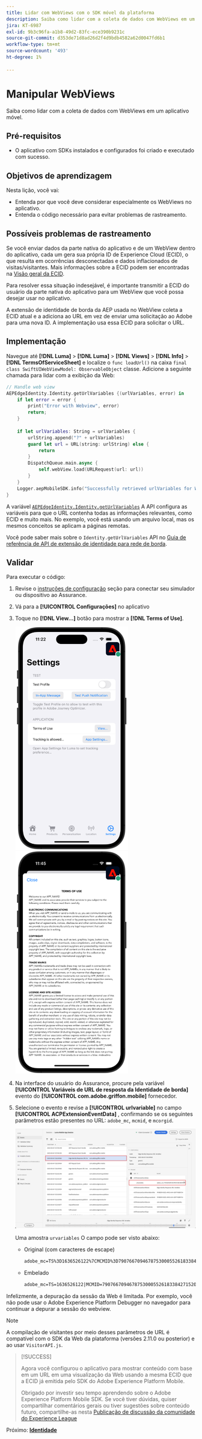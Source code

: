```yaml
---
title: Lidar com WebViews com o SDK móvel da plataforma
description: Saiba como lidar com a coleta de dados com WebViews em um aplicativo móvel.
jira: KT-6987
exl-id: 9b3c96fa-a1b8-49d2-83fc-ece390b9231c
source-git-commit: d353de71d8ad26d2f4d9bdb4582a62d0047fd6b1
workflow-type: tm+mt
source-wordcount: '493'
ht-degree: 1%

---
```


# Manipular WebViews

Saiba como lidar com a coleta de dados com WebViews em um aplicativo móvel.

## Pré-requisitos

* O aplicativo com SDKs instalados e configurados foi criado e executado com sucesso.

## Objetivos de aprendizagem

Nesta lição, você vai:

* Entenda por que você deve considerar especialmente os WebViews no aplicativo.
* Entenda o código necessário para evitar problemas de rastreamento.

## Possíveis problemas de rastreamento

Se você enviar dados da parte nativa do aplicativo e de um WebView dentro do aplicativo, cada um gera sua própria ID de Experience Cloud (ECID), o que resulta em ocorrências desconectadas e dados inflacionados de visitas/visitantes. Mais informações sobre a ECID podem ser encontradas na [Visão geral da ECID](https://experienceleague.adobe.com/docs/experience-platform/identity/ecid.html?lang=en).

Para resolver essa situação indesejável, é importante transmitir a ECID do usuário da parte nativa do aplicativo para um WebView que você possa desejar usar no aplicativo.

A extensão de identidade de borda da AEP usada no WebView coleta a ECID atual e a adiciona ao URL em vez de enviar uma solicitação ao Adobe para uma nova ID. A implementação usa essa ECID para solicitar o URL.

## Implementação

Navegue até **[!DNL Luma]** > **[!DNL Luma]** > **[!DNL Views]** > **[!DNL Info]** > **[!DNL TermsOfServiceSheet]** e localize o `func loadUrl()` na caixa `final class SwiftUIWebViewModel: ObservableObject` classe. Adicione a seguinte chamada para lidar com a exibição da Web:

```swift
// Handle web view
AEPEdgeIdentity.Identity.getUrlVariables {(urlVariables, error) in
    if let error = error {
        print("Error with Webview", error)
        return;
    }
    
    if let urlVariables: String = urlVariables {
        urlString.append("?" + urlVariables)
        guard let url = URL(string: urlString) else {
            return
        }
        DispatchQueue.main.async {
            self.webView.load(URLRequest(url: url))
        }
    }
    Logger.aepMobileSDK.info("Successfully retrieved urlVariables for WebView, final URL: \(urlString)")
}
```

A variável [`AEPEdgeIdentity.Identity.getUrlVariables`](https://developer.adobe.com/client-sdks/documentation/identity-for-edge-network/api-reference/#geturlvariables) A API configura as variáveis para que o URL contenha todas as informações relevantes, como ECID e muito mais. No exemplo, você está usando um arquivo local, mas os mesmos conceitos se aplicam a páginas remotas.

Você pode saber mais sobre o `Identity.getUrlVariables` API no [Guia de referência de API de extensão de identidade para rede de borda](https://developer.adobe.com/client-sdks/documentation/identity-for-edge-network/api-reference/#geturlvariables).

## Validar 

Para executar o código:

1. Revise o [instruções de configuração](assurance.md#connecting-to-a-session) seção para conectar seu simulador ou dispositivo ao Assurance.
1. Vá para a **[!UICONTROL Configurações]** no aplicativo
1. Toque no **[!DNL View...]** botão para mostrar a **[!DNL Terms of Use]**.

   <img src="./assets/tou1.png" width="300" /> <img src="./assets/tou2.png" width="300" />

1. Na interface do usuário do Assurance, procure pela variável **[!UICONTROL Variáveis de URL de resposta da Identidade de borda]** evento do **[!UICONTROL com.adobe.griffon.mobile]** fornecedor.
1. Selecione o evento e revise a **[!UICONTROL urlvariable]** no campo **[!UICONTROL ACPExtensionEventData]** , confirmando se os seguintes parâmetros estão presentes no URL: `adobe_mc`, `mcmid`, e `mcorgid`.

   ![validação de webview](assets/webview-validation.png)

   Uma amostra `urvariables` O campo pode ser visto abaixo:

   * Original (com caracteres de escape)

     ```html
     adobe_mc=TS%3D1636526122%7CMCMID%3D79076670946787530005526183384271520749%7CMCORGID%3D7ABB3E6A5A7491460A495D61%40AdobeOrg
     ```

   * Embelado

     ```html
     adobe_mc=TS=1636526122|MCMID=79076670946787530005526183384271520749|MCORGID=7ABB3E6A5A7491460A495D61@AdobeOrg
     ```

Infelizmente, a depuração da sessão da Web é limitada. Por exemplo, você não pode usar o Adobe Experience Platform Debugger no navegador para continuar a depurar a sessão do webview.

>[!NOTE]
>
>A compilação de visitantes por meio desses parâmetros de URL é compatível com o SDK da Web da plataforma (versões 2.11.0 ou posterior) e ao usar `VisitorAPI.js`.


>[!SUCCESS]
>
>Agora você configurou o aplicativo para mostrar conteúdo com base em um URL em uma visualização da Web usando a mesma ECID que a ECID já emitida pelo SDK do Adobe Experience Platform Mobile.
>
>Obrigado por investir seu tempo aprendendo sobre o Adobe Experience Platform Mobile SDK. Se você tiver dúvidas, quiser compartilhar comentários gerais ou tiver sugestões sobre conteúdo futuro, compartilhe-as nesta [Publicação de discussão da comunidade do Experience League](https://experienceleaguecommunities.adobe.com/t5/adobe-experience-platform-data/tutorial-discussion-implement-adobe-experience-cloud-in-mobile/td-p/443796)

Próximo: **[Identidade](identity.md)**
